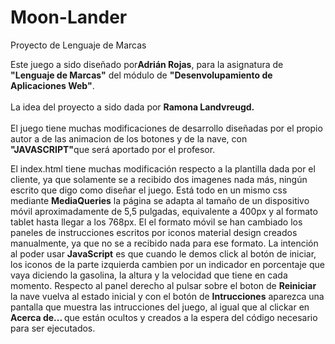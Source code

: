 # Moon-Lander
Proyecto de Lenguaje de Marcas

<p>Este juego a sido diseñado por<b>Adrián Rojas</b>, para la asignatura de <b>"Lenguaje de Marcas"</b> del módulo de <b>"Desenvolupamiento de Aplicaciones Web"</b>.<br><br>La idea del proyecto a sido dada por <b>Ramona Landvreugd.</b><br><br>
El juego tiene muchas modificaciones de desarrollo diseñadas por el propio autor a de las animacion de los botones y de la nave, con <b>"JAVASCRIPT"</b>que será aportado por el profesor.<br></p>

El index.html tiene muchas modificación respecto a la plantilla dada por el cliente, ya que solamente se a recibido dos imagenes nada más, ningún escrito que digo como diseñar el juego. Está todo en un mismo css mediante <b>MediaQueries</b> la página se adapta al tamaño de un dispositivo móvil aproximadamente de 5,5 pulgadas, equivalente a 400px y al formato tablet hasta llegar a los 768px. El el formato móvil se han cambiado los paneles de instrucciones escritos por iconos material design creados manualmente, ya que no se a recibido nada para ese formato. La intención al poder usar <b>JavaScript</b> es que cuando le demos click al botón de iniciar, los iconos de la parte izquierda cambien por un indicador en porcentaje que vaya diciendo la gasolina, la altura y la velocidad que tiene en cada momento. Respecto al panel derecho al pulsar sobre el boton de <b>Reiniciar</b> la nave vuelva al estado inicial y con el botón de <b>Intrucciones</b> aparezca una pantalla que muestra las intrucciones del juego, al igual que al clickar en <b>Acerca de... </b> que están ocultos y creados a la espera del código necesario para ser ejecutados.
